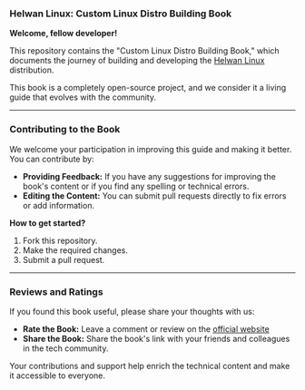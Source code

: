 
### **Helwan Linux: Custom Linux Distro Building Book**

**Welcome, fellow developer!**

This repository contains the "Custom Linux Distro Building Book," which documents the journey of building and developing the [Helwan Linux](https://helwan-linux.github.io/helwanlinux/download.html) distribution.

This book is a completely open-source project, and we consider it a living guide that evolves with the community.

---

### **Contributing to the Book**

We welcome your participation in improving this guide and making it better. You can contribute by:

* **Providing Feedback:** If you have any suggestions for improving the book's content or if you find any spelling or technical errors.
* **Editing the Content:** You can submit pull requests directly to fix errors or add information.

**How to get started?**
1.  Fork this repository.
2.  Make the required changes.
3.  Submit a pull request.

---

### **Reviews and Ratings**

If you found this book useful, please share your thoughts with us:

* **Rate the Book:** Leave a comment or review on the [official website](https://helwan-linux.github.io/helwanlinux/index.html)
* **Share the Book:** Share the book's link with your friends and colleagues in the tech community.

Your contributions and support help enrich the technical content and make it accessible to everyone.
